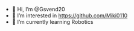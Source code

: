 - 👋 Hi, I’m @Gsvend20
- 👀 I’m interested in https://github.com/Miki0110
- 🌱 I’m currently learning Robotics
